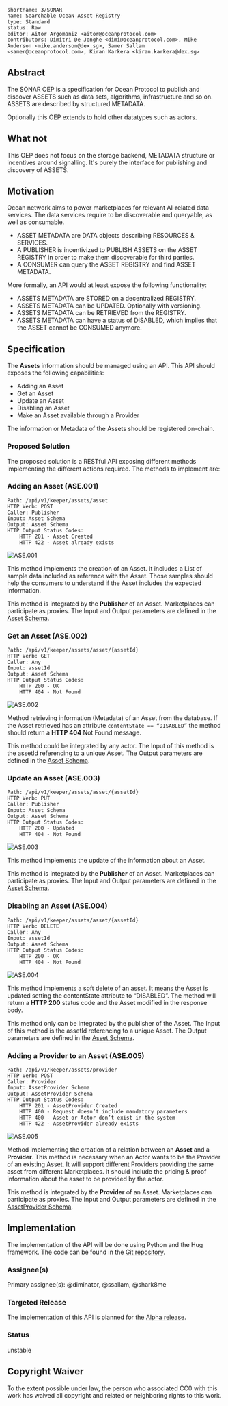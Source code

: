 ```
shortname: 3/SONAR
name: Searchable OceaN Asset Registry 
type: Standard
status: Raw
editor: Aitor Argomaniz <aitor@oceanprotocol.com>
contributors: Dimitri De Jonghe <dimi@oceanprotocol.com>, Mike Anderson <mike.anderson@dex.sg>, Samer Sallam <samer@oceanprotocol.com>, Kiran Karkera <kiran.karkera@dex.sg>
```

## Abstract

The SONAR OEP is a specification for Ocean Protocol to publish and discover ASSETS such as data sets, algorithms, infrastructure and so on. ASSETS are described by structured METADATA.

Optionally this OEP extends to hold other datatypes such as actors.

## What not

This OEP does not focus on the storage backend, METADATA structure or incentives around signalling. 
It's purely the interface for publishing and discovery of ASSETS.

## Motivation

Ocean network aims to power marketplaces for relevant AI-related data services. 
The data services require to be discoverable and queryable, as well as consumable.

- ASSET METADATA are DATA objects describing RESOURCES & SERVICES.
- A PUBLISHER is incentivized to PUBLISH ASSETS on the ASSET REGISTRY in order to make them discoverable for third parties.
- A CONSUMER can query the ASSET REGISTRY and find ASSET METADATA.

More formally, an API would at least expose the following functionality:
- ASSETS METADATA are STORED on a decentralized REGISTRY.
- ASSETS METADATA can be UPDATED. Optionally with versioning.
- ASSETS METADATA can be RETRIEVED from the REGISTRY.
- ASSETS METADATA can have a status of DISABLED, which implies that the ASSET cannot be CONSUMED anymore.

## Specification

The **Assets** information should be managed using an API. This API should exposes the following capabilities:

* Adding an Asset
* Get an Asset
* Update an Asset
* Disabling an Asset
* Make an Asset available through a Provider

The information or Metadata of the Assets should be registered on-chain.


### Proposed Solution

The proposed solution is a RESTful API exposing different methods implementing the different actions required. The methods to implement are:

### Adding an Asset (ASE.001)

```
Path: /api/v1/keeper/assets/asset
HTTP Verb: POST
Caller: Publisher
Input: Asset Schema
Output: Asset Schema
HTTP Output Status Codes: 
    HTTP 201 - Asset Created
    HTTP 422 - Asset already exists
```

![ASE.001](images/ASE.001.png "ASE.001")

This method implements the creation of an Asset. It includes a List of sample data included as reference with the Asset. Those samples should help the consumers to understand if the Asset includes the expected information.

This method is integrated by the **Publisher** of an Asset. Marketplaces can participate as proxies. 
The Input and Output parameters are defined in the [Asset Schema](https://github.com/oceanprotocol/pk-schemas/blob/develop/src/main/resources/avro/com/oceanprotocol/core/keeper/schemas/Asset.avsc).

### Get an Asset (ASE.002)

```
Path: /api/v1/keeper/assets/asset/{assetId}
HTTP Verb: GET
Caller: Any
Input: assetId
Output: Asset Schema
HTTP Output Status Codes: 
    HTTP 200 - OK
    HTTP 404 - Not Found
```

![ASE.002](images/ASE.002.png "ASE.002")


Method retrieving information (Metadata) of an Asset from the database. 
If the Asset retrieved has an attribute `contentState == “DISABLED”` the method should return a **HTTP 404** Not Found message.

This method could be integrated by any actor. 
The Input of this method is the assetId referencing to a unique Asset. The Output parameters are defined in 
the [Asset Schema](https://github.com/oceanprotocol/pk-schemas/blob/develop/src/main/resources/avro/com/oceanprotocol/core/keeper/schemas/Asset.avsc).


### Update an Asset (ASE.003)

```
Path: /api/v1/keeper/assets/asset/{assetId}
HTTP Verb: PUT
Caller: Publisher
Input: Asset Schema
Output: Asset Schema
HTTP Output Status Codes: 
    HTTP 200 - Updated
    HTTP 404 - Not Found
```

![ASE.003](images/ASE.003.png "ASE.003")

This method implements the update of the information about an Asset. 

This method is integrated by the **Publisher** of an Asset. Marketplaces can participate as proxies. 
The Input and Output parameters are defined in the [Asset Schema](https://github.com/oceanprotocol/pk-schemas/blob/develop/src/main/resources/avro/com/oceanprotocol/core/keeper/schemas/Asset.avsc).


### Disabling an Asset (ASE.004)

```
Path: /api/v1/keeper/assets/asset/{assetId}
HTTP Verb: DELETE
Caller: Any
Input: assetId
Output: Asset Schema
HTTP Output Status Codes: 
    HTTP 200 - OK
    HTTP 404 - Not Found
```

![ASE.004](images/ASE.004.png "ASE.004")

This method implements a soft delete of an asset. It means the Asset is updated setting the contentState attribute to “DISABLED”. 
The method will return a **HTTP 200** status code and the Asset modified in the response body.

This method only can be integrated by the publisher of the Asset. 
The Input of this method is the assetId referencing to a unique Asset. The Output parameters are defined in 
the [Asset Schema](https://github.com/oceanprotocol/pk-schemas/blob/develop/src/main/resources/avro/com/oceanprotocol/core/keeper/schemas/Asset.avsc).



### Adding a Provider to an Asset (ASE.005)

```
Path: /api/v1/keeper/assets/provider
HTTP Verb: POST
Caller: Provider
Input: AssetProvider Schema
Output: AssetProvider Schema
HTTP Output Status Codes: 
    HTTP 201 - AssetProvider Created
    HTTP 400 - Request doesn’t include mandatory parameters
    HTTP 400 - Asset or Actor don’t exist in the system
    HTTP 422 - AssetProvider already exists
```

![ASE.005](images/ASE.005.png "ASE.005")

Method implementing the creation of a relation between an **Asset** and a **Provider**. 
This method is necessary when an Actor wants to be the Provider of an existing Asset. It will support different Providers providing the same asset from different Marketplaces. It should include the pricing & proof information about the asset to be provided by the actor.

This method is integrated by the **Provider** of an Asset. Marketplaces can participate as proxies. 
The Input and Output parameters are defined in the [AssetProvider Schema](https://github.com/oceanprotocol/pk-schemas/blob/develop/src/main/resources/avro/com/oceanprotocol/core/keeper/schemas/AssetProvider.avsc).



## Implementation

The implementation of the API will be done using Python and the Hug framework. The code can be found in the [Git repository](https://github.com/oceanprotocol/protokeeper).

### Assignee(s)
Primary assignee(s): @diminator, @ssallam, @shark8me


### Targeted Release

The implementation of this API is planned for the [Alpha release](https://github.com/oceanprotocol/ProtoKeeper/milestone/2).


### Status
unstable


## Copyright Waiver
To the extent possible under law, the person who associated CC0 with this work has waived all copyright and related or neighboring rights to this work.


